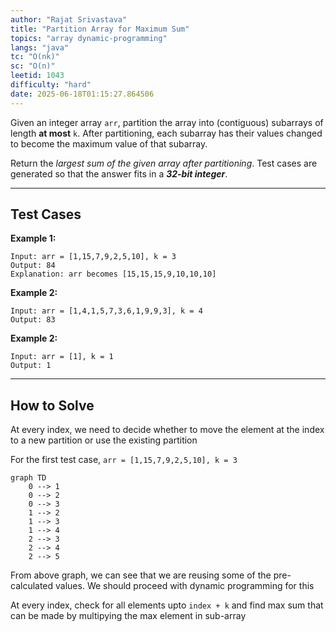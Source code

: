 ```yaml
---
author: "Rajat Srivastava"
title: "Partition Array for Maximum Sum"
topics: "array dynamic-programming"
langs: "java"
tc: "O(nk)"
sc: "O(n)"
leetid: 1043
difficulty: "hard"
date: 2025-06-18T01:15:27.864506
---
```


Given an integer array `arr`, partition the array into (contiguous) subarrays of length **at most** `k`. 
After partitioning, each subarray has their values changed to become the maximum value of that subarray.

Return the _largest sum of the given array after partitioning_. Test cases are generated so that the answer fits in a **_32-bit integer_**.

---

## Test Cases

**Example 1:** 
```
Input: arr = [1,15,7,9,2,5,10], k = 3
Output: 84
Explanation: arr becomes [15,15,15,9,10,10,10]
```

**Example 2:** 
```
Input: arr = [1,4,1,5,7,3,6,1,9,9,3], k = 4
Output: 83
```

**Example 2:**
```
Input: arr = [1], k = 1
Output: 1
```

---

## How to Solve

At every index, we need to decide whether to move the element at the index to a new partition or use the existing partition

For the first test case, `arr = [1,15,7,9,2,5,10], k = 3`
```mermaid
graph TD
    0 --> 1
    0 --> 2
    0 --> 3
    1 --> 2
    1 --> 3
    1 --> 4
    2 --> 3
    2 --> 4
    2 --> 5
```

From above graph, we can see that we are reusing some of the pre-calculated values. We should proceed with dynamic programming for this

At every index, check for all elements upto `index + k` and find max sum that can be made by multipying the max element in sub-array